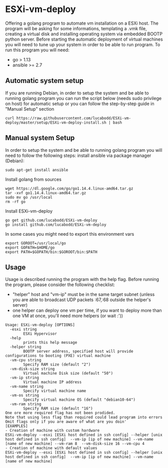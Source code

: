 # ESXi-vm-deploy
Offering a golang program to automate vm installation on a ESXi host.
The program will be asking for some informations, templating a .vmk file, creating a virtual disk and installing operating system via embedded BOOTP python server.
Before starting the automatic deployment of virtual machines you will need to tune up your system in order to be able to run program.
To run this program you will need:
* go > 1.13
* ansible >= 2.7

## Automatic system setup
If you are running Debian, in order to setup the system and be able to running golang program you can run the script below (needs sudo privilege on host) for automatic setup or you can follow the step-by-step guide in "Manual Setup" section
```
curl https://raw.githubusercontent.com/lucabodd/ESXi-vm-deploy/master/setup/ESXi-vm-deploy-install.sh | bash
```

## Manual system Setup
In order to setup the system and be able to running golang program you will need to follow the following steps:
install ansible via package manager (Debian):
```
sudo apt-get install ansible
```
Install golang from sources
```
wget https://dl.google.com/go/go1.14.4.linux-amd64.tar.gz
tar -xvf go1.14.4.linux-amd64.tar.gz
sudo mv go /usr/local
rm -rf go
```
Install ESXi-vm-deploy
```
go get github.com/lucabodd/ESXi-vm-deploy
go install github.com/lucabodd/ESXi-vm-deploy
```
In some cases you might need to export this environment vars
```
export GOROOT=/usr/local/go
export GOPATH=$HOME/go
export PATH=$GOPATH/bin:$GOROOT/bin:$PATH
```

## Usage
Usage is described running the program with the help flag.
Before running the program, please consider the following checklist:
* "helper" host and "vm-ip" must be in the same target subnet (unless you are able to broadcast UDP packets :67,:68 outside the helper's server)
* one helper can deploy one vm per time, if you want to deploy more than one VM at once, you'll need more helpers (or wait :'))

```
Usage: ESXi-vm-deploy [OPTIONS]
  -esxi string
    	ESXi Hypervisor
  -help
    	prints this help message
  -helper string
    	BOOTP server address, specified host will provide configurations to booting (PXE) virtual machine
  -vm-cpu string
    	Specify RAM size (default "2")
  -vm-disk-size string
    	Virtual machine Disk size (default "50")
  -vm-ip string
    	Virtual machine IP address
  -vm-name string
    	Specify virtual machine name
  -vm-os string
    	Specify virtual machine OS (default "debian10-64")
  -vm-ram string
    	Specify RAM size (default "16")
One ore more required flag has not been prodided.
Note that using less flag than required could lead program into errors
Omit flags only if you are aware of what are you doin'
[EXAMPLES]
- Creation of machine with custom hardware
ESXi-vm-deploy --esxi [ESXi host defined in ssh config] --helper [unix host defined in ssh config]  --vm-ip [ip of new machine] --vm-name [name of new machine] --vm-ram 8  --vm-disk-size 16 --vm-cpu 4
- Creation of machine with default values
ESXi-vm-deploy --esxi [ESXi host defined in ssh config] --helper [unix host defined in ssh config]  --vm-ip [ip of new machine] --vm-name [name of new machine]


```
